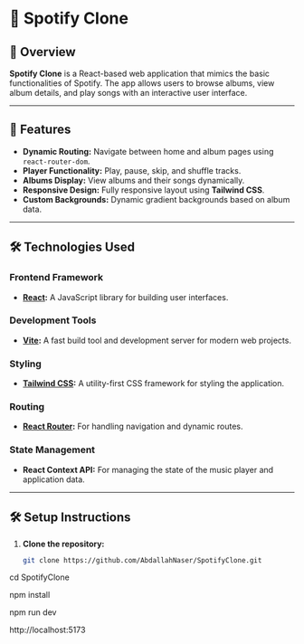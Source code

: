 # 🎵 Spotify Clone  

## 📝 Overview  
**Spotify Clone** is a React-based web application that mimics the basic functionalities of Spotify. The app allows users to browse albums, view album details, and play songs with an interactive user interface.

---

## 🚀 Features  
- **Dynamic Routing:** Navigate between home and album pages using `react-router-dom`.  
- **Player Functionality:** Play, pause, skip, and shuffle tracks.  
- **Albums Display:** View albums and their songs dynamically.  
- **Responsive Design:** Fully responsive layout using **Tailwind CSS**.  
- **Custom Backgrounds:** Dynamic gradient backgrounds based on album data.  

---

## 🛠️ Technologies Used  

### **Frontend Framework**  
- **[React](https://reactjs.org/):** A JavaScript library for building user interfaces.

### **Development Tools**  
- **[Vite](https://vitejs.dev/):** A fast build tool and development server for modern web projects.  

### **Styling**  
- **[Tailwind CSS](https://tailwindcss.com/):** A utility-first CSS framework for styling the application.

### **Routing**  
- **[React Router](https://reactrouter.com/):** For handling navigation and dynamic routes.

### **State Management**  
- **React Context API:** For managing the state of the music player and application data.

---

## 🛠️ Setup Instructions  

1. **Clone the repository:**  
   ```bash
   git clone https://github.com/AbdallahNaser/SpotifyClone.git
cd SpotifyClone

npm install

npm run dev

http://localhost:5173
